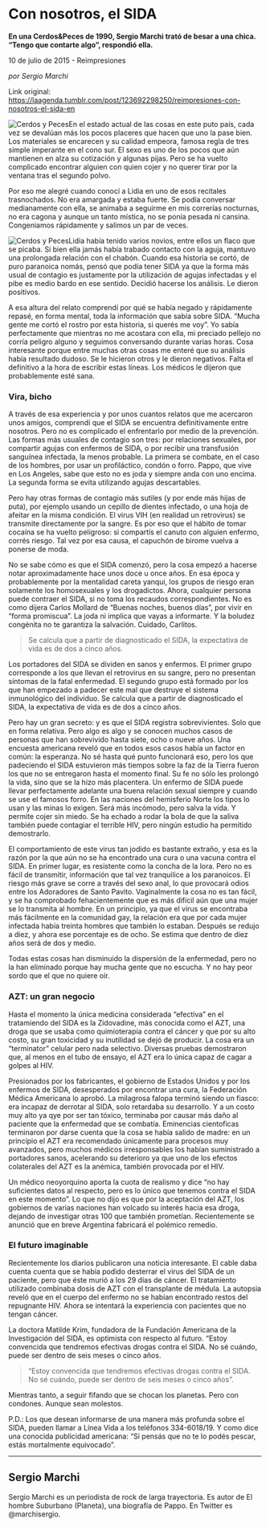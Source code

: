 # Con nosotros, el SIDA

**En una Cerdos&Peces de 1990, Sergio Marchi trató de besar a una chica. “Tengo que contarte algo”, respondió ella.**

10 de julio de 2015 - Reimpresiones

_por Sergio Marchi_

Link original: https://laagenda.tumblr.com/post/123692298250/reimpresiones-con-nosotros-el-sida-en

![Cerdos y Peces](https://64.media.tumblr.com/005cdfcff43552b4ad5210598314391f/tumblr_inline_pk0l6jNREG1t6q87u_500.png)En el estado actual de las cosas en este puto país, cada vez se devalúan más los pocos placeres que hacen que uno la pase bien. Los materiales se encarecen y su calidad empeora, famosa regla de tres simple imperante en el cono sur. El sexo es uno de los pocos que aún mantienen en alza su cotización y algunas pijas. Pero se ha vuelto complicado encontrar alguien con quien cojer y no querer tirar por la ventana tras el segundo polvo.


Por eso me alegré cuando conocí a Lidia en uno de esos recitales trasnochados. No era amargada y estaba fuerte. Se podía conversar medianamente con ella, se animaba a seguirme en mis correrías nocturnas, no era cagona y aunque un tanto mística, no se ponía pesada ni cansina. Congeniamos rápidamente y salimos un par de veces. 

![Cerdos y Peces](https://64.media.tumblr.com/cb1057f76550b7fd1272eeba1afa9d78/tumblr_inline_pk0l6kx11Y1t6q87u_250.jpg)Lidia había tenido varios novios, entre ellos un flaco que se picaba. Si bien ella jamás había trabado contacto con la aguja, mantuvo una prolongada relación con el chabón. Cuando esa historia se cortó, de puro paranoica nomás, pensó que podía tener SIDA ya que la forma más usual de contagio es justamente por la utilización de agujas infectadas y el pibe es medio bardo en ese sentido. Decidió hacerse los análisis. Le dieron positivos.


A esa altura del relato comprendí por qué se había negado y rápidamente repasé, en forma mental, toda la información que sabía sobre SIDA. “Mucha gente me cortó el rostro por esta historia, si querés me voy”. Yo sabía perfectamente que mientras no me acostara con ella, mi preciado pellejo no corría peligro alguno y seguimos conversando durante varias horas. Cosa interesante porque entre muchas otras cosas me enteré que su análisis había resultado dudoso. Se le hicieron otros y le dieron negativos. Falta el definitivo a la hora de escribir estas líneas. Los médicos le dijeron que probablemente esté sana.


### Vira, bicho

A través de esa experiencia y por unos cuantos relatos que me acercaron unos amigos, comprendí que el SIDA se encuentra definitivamente entre nosotros. Pero no es complicado el enfrentarlo por medio de la prevención. Las formas más usuales de contagio son tres: por relaciones sexuales, por compartir agujas con enfermos de SIDA, o por recibir una transfusión sanguínea infectada, la menos probable. La primera se combate, en el caso de los hombres, por usar un profiláctico, condón o forro. Pappo, que vive en Los Angeles, sabe que esto no es joda y siempre anda con uno encima. La segunda forma se evita utilizando agujas descartables.


Pero hay otras formas de contagio más sutiles (y por ende más hijas de puta), por ejemplo usando un cepillo de dientes infectado, o una hoja de afeitar en la misma condición. El virus VIH (en realidad un retrovirus) se transmite directamente por la sangre. Es por eso que el hábito de tomar cocaína se ha vuelto peligroso: si compartís el canuto con alguien enfermo, corrés riesgo. Tal vez por esa causa, el capuchón de birome vuelva a ponerse de moda.


No se sabe cómo es que el SIDA comenzó, pero la cosa empezó a hacerse notar aproximadamente hace unos doce u once años. En esa época y probablemente por la mentalidad careta yanqui, los grupos de riesgo eran solamente los homosexuales y los drogadictos. Ahora, cualquier persona puede contraer el SIDA, si no toma los recaudos correspondientes. No es como dijera Carlos Mollard de “Buenas noches, buenos días”, por vivir en “forma promiscua”. La joda ni implica que vayas a informarte. Y la boludez congénita no te garantiza la salvación. Cuidado, Carlitos. 


> Se calcula que a partir de diagnosticado el SIDA, la expectativa de vida es de dos a cinco años. 
> 
> 

Los portadores del SIDA se dividen en sanos y enfermos. El primer grupo corresponde a los que llevan el retrovirus en su sangre, pero no presentan síntomas de la fatal enfermedad. El segundo grupo está formado por los que han empezado a padecer este mal que destruye el sistema inmunológico del individuo. Se calcula que a partir de diagnosticado el SIDA, la expectativa de vida es de dos a cinco años. 


Pero hay un gran secreto: y es que el SIDA registra sobrevivientes. Solo que en forma relativa. Pero algo es algo y se conocen muchos casos de personas que han sobrevivido hasta siete, ocho o nueve años. Una encuesta americana reveló que en todos esos casos había un factor en común: la esperanza. No sé hasta qué punto funcionará eso, pero los que padeciendo el SIDA estuvieron más tiempos sobre la faz de la Tierra fueron los que no se entregaron hasta el momento final. Su fe no sólo les prolongó la vida, sino que se la hizo más placentera. Un enfermo de SIDA puede llevar perfectamente adelante una buena relación sexual siempre y cuando se use el famosos forro. En las naciones del hemisferio Norte los tipos lo usan y las minas lo exigen. Será más incómodo, pero salva la vida. Y permite cojer sin miedo. Se ha echado a rodar la bola de que la saliva también puede contagiar el terrible HIV, pero ningún estudio ha permitido demostrarlo. 


El comportamiento de este virus tan jodido es bastante extraño, y esa es la razón por la que aún no se ha encontrado una cura o una vacuna contra el SIDA. En primer lugar, es resistente como la concha de la lora. Pero no es fácil de transmitir, información que tal vez tranquilice a los paranoicos. El riesgo más grave se corre a través del sexo anal, lo que provocará odios entre los Adoradores de Santo Pavito. Vaginalmente la cosa no es tan fácil, y se ha comprobado fehacientemente que es más difícil aún que una mujer se lo transmita al hombre. En un principio, ya que el virus se encontraba más fácilmente en la comunidad gay, la relación era que por cada mujer infectada había treinta hombres que también lo estaban. Después se redujo a diez, y ahora ese porcentaje es de ocho. Se estima que dentro de diez años será de dos y medio. 


Todas estas cosas han disminuido la dispersión de la enfermedad, pero no la han eliminado porque hay mucha gente que no escucha. Y no hay peor sordo que el que no quiere oír.


### AZT: un gran negocio

Hasta el momento la única medicina considerada “efectiva” en el tratamiendo del SIDA es la Zidovadine, más conocida como el AZT, una droga que se usaba como quimioterapia contra el cáncer y que por su alto costo, su gran toxicidad y su inutilidad se dejó de producir. La cosa era un “terminator” celular pero nada selectivo. Diversas pruebas demostraron que, al menos en el tubo de ensayo, el AZT era lo única capaz de cagar a golpes al HIV. 


Presionados por los fabricantes, el gobierno de Estados Unidos y por los enfermos de SIDA, desesperados por encontrar una cura, la Federación Médica Americana lo aprobó. La milagrosa falopa terminó siendo un fiasco: era incapaz de derrotar al SIDA, solo retardaba su desarrollo. Y a un costo muy alto ya qye por ser tan tóxico, terminaba por causar más daño al paciente que la enfermedad que se combatía. Eminencias cientoficas terminaron por darse cuenta que la cosa se había salido de madre: en un principio el AZT era recomendado únicamente para procesos muy avanzados, pero muchos médicos irresponsables los habían suministrado a portadores sanos, acelerando su deterioro ya que uno de los efectos colaterales del AZT es la anémica, también provocada por el HIV. 


Un médico neoyorquino aporta la cuota de realismo y dice “no hay suficientes datos al respecto, pero es lo único que tenemos contra el SIDA en este momento”. Lo que no dijo es que por la aceptación del AZT, los gobiernos de varias naciones han volcado su interés hacia esa droga, dejando de investigar otras 100 que también prometían. Recientemente se anunció que en breve Argentina fabricará el polémico remedio.


### El futuro imaginable

Recientemente los diarios publicaron una noticia interesante. El cable daba cuenta cuenta que se había podido desterrar el virus del SIDA de un paciente, pero que éste murió a los 29 días de cáncer. El tratamiento utilizado combinaba dosis de AZT con el transplante de médula. La autopsia reveló que en el cuerpo del enfermo no se habían encontrado restos del repugnante HIV. Ahora se intentará la experiencia con pacientes que no tengan cáncer.


La doctora Matilde Krim, fundadora de la Fundación Americana de la Investigación del SIDA, es optimista con respecto al futuro. “Estoy convencida que tendremos efectivas drogas contra el SIDA. No sé cuándo, puede ser dentro de seis meses o cinco años. 


>  “Estoy convencida que tendremos efectivas drogas contra el SIDA. No sé cuándo, puede ser dentro de seis meses o cinco años”. 
> 
> 

Mientras tanto, a seguir fifando que se chocan los planetas. Pero con condones. Aunque sean molestos.


P.D.: Los que desean informarse de una manera más profunda sobre el SIDA, pueden llamar a Línea Vida a los teléfonos 334-6018/19. Y como dice una conocida publicidad americana: “Si pensás que no te lo podés pescar, estás mortalmente equivocado”.


  




---

 Sergio Marchi
--------------

 Sergio Marchi es un periodista de rock de larga trayectoria. Es autor de El hombre Suburbano (Planeta), una biografía de Pappo. En Twitter es @marchisergio. 

